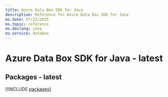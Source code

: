 ```yaml
---
title: Azure Data Box SDK for Java
description: Reference for Azure Data Box SDK for Java
ms.date: 07/23/2025
ms.topic: reference
ms.devlang: java
ms.service: databox
---
```

# Azure Data Box SDK for Java - latest
## Packages - latest
[!INCLUDE [packages](data-box-index.md)]